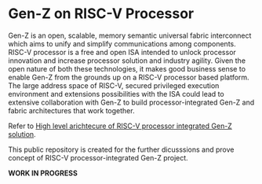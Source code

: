 # Gen-Z on RISC-V Processor

Gen-Z is an open, scalable, memory semantic universal fabric interconnect which aims to unify and simplify communications among 
components. RISC-V processor is a free and open ISA intended to unlock processor innovation and increase processor solution and industry agility. Given the open nature of both these technologies, it makes good business sense to enable Gen-Z from the grounds up on a 
RISC-V processor based platform. The large address space of RISC-V, secured privileged execution environment and extensions 
possibilities with the ISA could lead to extensive collaboration with Gen-Z to build processor-integrated Gen-Z and fabric architectures that work together.

Refer to [High level arichtecure of RISC-V processor integrated Gen-Z solution](https://genzconsortium.org/wp-content/uploads/2019/04/Accelerating-Innovation-Using-RISC-V-and-Gen-Z_V1.pdf).

This public repository is created for the further dicusssions and prove concept of RISC-V processor-integrated Gen-Z project.

**WORK IN PROGRESS**
  
 
